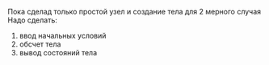 Пока сделад только простой узел и создание тела для 2 мерного случая
Надо сделать:
1) ввод начальных условий
2) обсчет тела
3) вывод состояний тела
